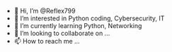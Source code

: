 - 👋 Hi, I’m @Reflex799
- 👀 I’m interested in Python coding, Cybersecurity, IT
- 🌱 I’m currently learning Python, Networking
- 💞️ I’m looking to collaborate on ...
- 📫 How to reach me ...

<!---
Reflex799/Reflex799 is a ✨ special ✨ repository because its `README.md` (this file) appears on your GitHub profile.
You can click the Preview link to take a look at your changes.
--->
